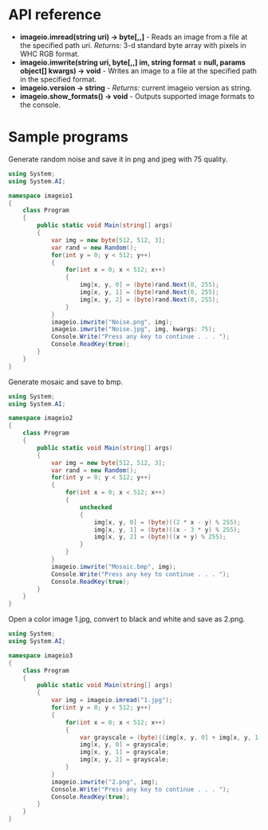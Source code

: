 # API reference

* **imageio.imread(string uri) -> byte[,,]** - Reads an image from a file at the specified path uri. *Returns:* 3-d standard byte array with pixels in WHC RGB format.
* **imageio.imwrite(string uri, byte[,,] im, string format = null, params object[] kwargs) -> void** - Writes an image to a file at the specified path in the specified format.
* **imageio.__version__ -> string** - *Returns:* current imageio version as string.
* **imageio.show_formats() -> void** - Outputs supported image formats to the console.


# Sample programs

Generate random noise and save it in png and jpeg with 75 quality.

```C#
using System;
using System.AI;

namespace imageio1
{
    class Program
    {
        public static void Main(string[] args)
        {
            var img = new byte[512, 512, 3];
            var rand = new Random();
            for(int y = 0; y < 512; y++)
            {
                for(int x = 0; x < 512; x++)
                {
                    img[x, y, 0] = (byte)rand.Next(0, 255);
                    img[x, y, 1] = (byte)rand.Next(0, 255);
                    img[x, y, 2] = (byte)rand.Next(0, 255);
                }
            }
            imageio.imwrite("Noise.png", img);
            imageio.imwrite("Noise.jpg", img, kwargs: 75);
            Console.Write("Press any key to continue . . . ");
            Console.ReadKey(true);
        }
    }
}
```
Generate mosaic and save to bmp.
```C#
using System;
using System.AI;

namespace imageio2
{
    class Program
    {
        public static void Main(string[] args)
        {
            var img = new byte[512, 512, 3];
            var rand = new Random();
            for(int y = 0; y < 512; y++)
            {
                for(int x = 0; x < 512; x++)
                {
                    unchecked
                    {
                        img[x, y, 0] = (byte)((2 * x - y) % 255);
                        img[x, y, 1] = (byte)((x - 3 * y) % 255);
                        img[x, y, 2] = (byte)((x + y) % 255);
                    }
                }
            }
            imageio.imwrite("Mosaic.bmp", img);
            Console.Write("Press any key to continue . . . ");
            Console.ReadKey(true);
        }
    }
}
```
Open a color image 1.jpg, convert to black and white and save as 2.png.
```C#
using System;
using System.AI;

namespace imageio3
{
    class Program
    {
        public static void Main(string[] args)
        {
            var img = imageio.imread("1.jpg");
            for(int y = 0; y < 512; y++)
            {
                for(int x = 0; x < 512; x++)
                {
                    var grayscale = (byte)((img[x, y, 0] + img[x, y, 1] + img[x, y, 2]) / 3);
                    img[x, y, 0] = grayscale;
                    img[x, y, 1] = grayscale;
                    img[x, y, 2] = grayscale;
                }
            }
            imageio.imwrite("2.png", img);
            Console.Write("Press any key to continue . . . ");
            Console.ReadKey(true);
        }
    }
}
```
